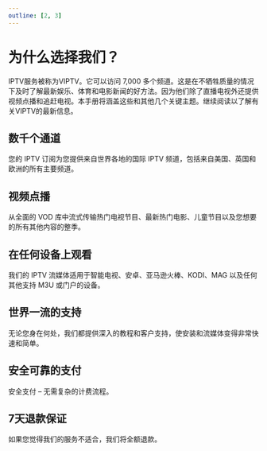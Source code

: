 ```yaml
---
outline: [2, 3]
---
```

# 为什么选择我们？

IPTV服务被称为VIPTV。它可以访问 7,000 多个频道。这是在不牺牲质量的情况下及时了解最新娱乐、体育和电影新闻的好方法。因为他们除了直播电视外还提供视频点播和追赶电视。本手册将涵盖这些和其他几个关键主题。继续阅读以了解有关VIPTV的最新信息。

## 数千个通道
您的 IPTV 订阅为您提供来自世界各地的国际 IPTV 频道，包括来自美国、英国和欧洲的所有主要频道。
## 视频点播
从全面的 VOD 库中流式传输热门电视节目、最新热门电影、儿童节目以及您想要的所有其他内容的整季。
## 在任何设备上观看
我们的 IPTV 流媒体适用于智能电视、安卓、亚马逊火棒、KODI、MAG 以及任何其他支持 M3U 或门户的设备。
## 世界一流的支持
无论您身在何处，我们都提供深入的教程和客户支持，使安装和流媒体变得非常快速和简单。
## 安全可靠的支付
安全支付 – 无需复杂的计费流程。
## 7天退款保证
如果您觉得我们的服务不适合，我们将全额退款。

